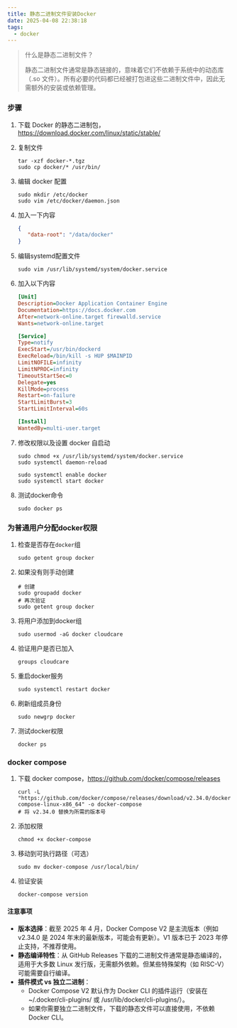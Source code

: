 ```yaml
---
title: 静态二进制文件安装Docker
date: 2025-04-08 22:38:18
tags:
  - docker
---
```


> 什么是静态二进制文件？
>
> 静态二进制文件通常是静态链接的，意味着它们不依赖于系统中的动态库（.so 文件）。所有必要的代码都已经被打包进这些二进制文件中，因此无需额外的安装或依赖管理。

### 步骤

1. 下载 Docker 的静态二进制包，https://download.docker.com/linux/static/stable/

2. 复制文件

   ```shell
   tar -xzf docker-*.tgz
   sudo cp docker/* /usr/bin/
   ```

3. 编辑 docker 配置

   ```shell
   sudo mkdir /etc/docker
   sudo vim /etc/docker/daemon.json
   ```

4. 加入一下内容

   ```json
   {
      "data-root": "/data/docker"
   }
   ```

5. 编辑systemd配置文件

   ```shell
   sudo vim /usr/lib/systemd/system/docker.service
   ```

6. 加入以下内容

   ```ini
   [Unit]
   Description=Docker Application Container Engine
   Documentation=https://docs.docker.com
   After=network-online.target firewalld.service 
   Wants=network-online.target
   
   [Service]
   Type=notify
   ExecStart=/usr/bin/dockerd
   ExecReload=/bin/kill -s HUP $MAINPID
   LimitNOFILE=infinity
   LimitNPROC=infinity
   TimeoutStartSec=0
   Delegate=yes
   KillMode=process
   Restart=on-failure
   StartLimitBurst=3
   StartLimitInterval=60s
   
   [Install]
   WantedBy=multi-user.target
   ```

7. 修改权限以及设置 docker 自启动

   ```shell
   sudo chmod +x /usr/lib/systemd/system/docker.service
   sudo systemctl daemon-reload
   
   sudo systemctl enable docker
   sudo systemctl start docker
   ```

8. 测试docker命令

   ```shell
   sudo docker ps
   ```


### 为普通用户分配docker权限

1. 检查是否存在`docker`组

   ```shell
   sudo getent group docker
   ```

2. 如果没有则手动创建

   ```shell
   # 创建
   sudo groupadd docker
   # 再次验证
   sudo getent group docker
   ```

3. 将用户添加到docker组

   ```shell
   sudo usermod -aG docker cloudcare
   ```

4. 验证用户是否已加入

   ```shell
   groups cloudcare
   ```

5. 重启docker服务

   ```shell
   sudo systemctl restart docker
   ```

6. 刷新组成员身份

   ```shell
   sudo newgrp docker
   ```

7. 测试docker权限

   ```shell
   docker ps
   ```

### docker compose

1. 下载 docker compose，https://github.com/docker/compose/releases

   ```shell
   curl -L "https://github.com/docker/compose/releases/download/v2.34.0/docker-compose-linux-x86_64" -o docker-compose
   # 将 v2.34.0 替换为所需的版本号
   ```

2. 添加权限

   ```shell
   chmod +x docker-compose
   ```

3. 移动到可执行路径（可选）

   ```shell
   sudo mv docker-compose /usr/local/bin/
   ```

4. 验证安装

   ```shell
   docker-compose version
   ```

#### 注意事项

* **版本选择**：截至 2025 年 4 月，Docker Compose V2 是主流版本（例如 v2.34.0 是 2024 年末的最新版本，可能会有更新）。V1 版本已于 2023 年停止支持，不推荐使用。
* **静态编译特性**：从 GitHub Releases 下载的二进制文件通常是静态编译的，适用于大多数 Linux 发行版，无需额外依赖。但某些特殊架构（如 RISC-V）可能需要自行编译。
* **插件模式 vs 独立二进制**：
  - Docker Compose V2 默认作为 Docker CLI 的插件运行（安装在 ~/.docker/cli-plugins/ 或 /usr/lib/docker/cli-plugins/）。
  - 如果你需要独立二进制文件，下载的静态文件可以直接使用，不依赖 Docker CLI。